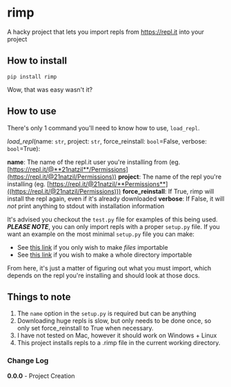 
# rimp
A hacky project that lets you import repls from https://repl.it into your project

## How to install
```
pip install rimp
```

Wow, that was easy wasn't it?

## How to use

There's only 1 command you'll need to know how to use, `load_repl`.

*load_repl*(name: `str`, project: `str`, force_reinstall: `bool`=False, verbose: `bool`=True):

**name**: The name of the repl.it user you're installing from (eg.
[https://repl.it/@**21natzil**/Permissions](https://repl.it/@21natzil/Permissions))
**project**: The name of the repl you're installing (eg. [https://repl.it/@21natzil/**Permissions**]((https://repl.it/@21natzil/Permissions)))
**force_reinstall**: If True, rimp will install the repl again, even if it's already downloaded
**verbose**: If False, it will *not* print anything to stdout with installation information

It's advised you checkout the `test.py` file for examples of this being used. ***PLEASE NOTE***, you can only import
repls with a proper `setup.py` file. If you want an example on the most minimal `setup.py` file you can make:

* See [this link](https://repl.it/@21natzil/Permissions) if you only wish to make *files* importable
* See [this link](https://repl.it/@21natzil/discordy) if you wish to make a whole directory importable

From here, it's just a matter of figuring out what you must import, which depends on the repl you're installing and should look at those docs.

## Things to note
1. The `name` option in the `setup.py` is required but can be anything
2. Downloading huge repls is slow, but only needs to be done once, so only set force_reinstall to True when necessary.
3. I have not tested on Mac, however it should work on Windows + Linux
4. This project installs repls to a .rimp file in the current working directory.

### Change Log
**0.0.0** - Project Creation
